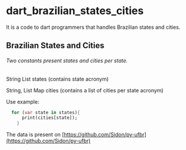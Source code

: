 # dart_brazilian_states_cities

It is a code to dart programmers that handles Brazilian states and cities.

## Brazilian States and Cities


###### Two constants present states and cities per state.

String List states (contains state acronym)

String, List Map cities (contains a list of cities per state acronym)

Use example:
```dart
  for (var state in states){
      print(cities[state]);
    }
```
The data is present on [https://github.com/Sidon/py-ufbr](https://github.com/Sidon/py-ufbr)
